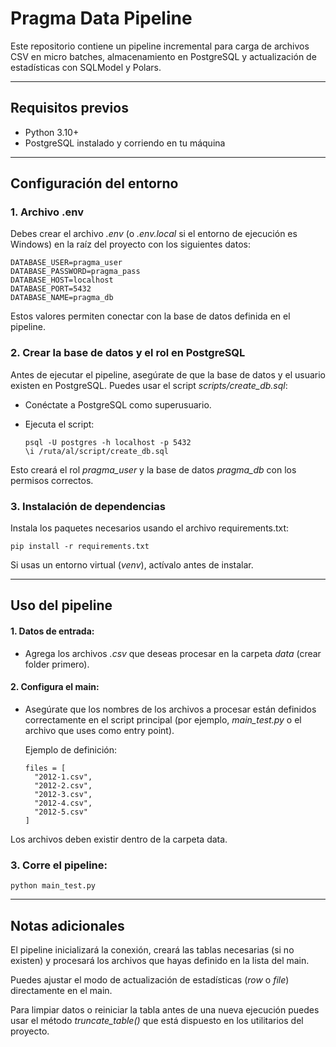 # Pragma Data Pipeline

Este repositorio contiene un pipeline incremental para carga de archivos CSV en micro batches, almacenamiento en PostgreSQL y actualización de estadísticas con SQLModel y Polars.

---
## Requisitos previos

- Python 3.10+
- PostgreSQL instalado y corriendo en tu máquina

---
## Configuración del entorno
### 1. Archivo .env

Debes crear el archivo <i>.env</i> (o <i>.env.local</i> si el entorno de ejecución es Windows) en la raíz del proyecto con los siguientes datos:

```
DATABASE_USER=pragma_user
DATABASE_PASSWORD=pragma_pass
DATABASE_HOST=localhost
DATABASE_PORT=5432
DATABASE_NAME=pragma_db
```

Estos valores permiten conectar con la base de datos definida en el pipeline.

### 2. Crear la base de datos y el rol en PostgreSQL

Antes de ejecutar el pipeline, asegúrate de que la base de datos y el usuario existen en PostgreSQL. Puedes usar el script <i>scripts/create_db.sql</i>:

- Conéctate a PostgreSQL como superusuario.

- Ejecuta el script:
  ```
  psql -U postgres -h localhost -p 5432
  \i /ruta/al/script/create_db.sql
  ```

Esto creará el rol <i>pragma_user</i> y la base de datos <i>pragma_db</i> con los permisos correctos.

### 3. Instalación de dependencias

Instala los paquetes necesarios usando el archivo requirements.txt:

```
pip install -r requirements.txt
```

Si usas un entorno virtual (<i>venv</i>), actívalo antes de instalar.

---
## Uso del pipeline

#### 1. Datos de entrada:

* Agrega los archivos <i>.csv</i> que deseas procesar en la carpeta <i>data</i> (crear folder primero).


#### 2. Configura el main:

* Asegúrate que los nombres de los archivos a procesar están definidos correctamente en el script principal (por ejemplo, <i>main_test.py</i> o el archivo que uses como entry point).


  Ejemplo de definición:

  ```
  files = [
    "2012-1.csv",
    "2012-2.csv",
    "2012-3.csv",
    "2012-4.csv",
    "2012-5.csv"
  ]
  ```

Los archivos deben existir dentro de la carpeta data.

### 3. Corre el pipeline:

  ```
  python main_test.py
  ```

---
## Notas adicionales

El pipeline inicializará la conexión, creará las tablas necesarias (si no existen) y procesará los archivos que hayas definido en la lista del main.

Puedes ajustar el modo de actualización de estadísticas (<i>row</i> o <i>file</i>) directamente en el main.

Para limpiar datos o reiniciar la tabla antes de una nueva ejecución puedes usar el método <i>truncate_table()</i> que está dispuesto en los utilitarios del proyecto.

